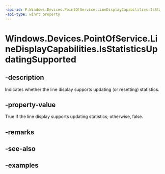 ```yaml
---
-api-id: P:Windows.Devices.PointOfService.LineDisplayCapabilities.IsStatisticsUpdatingSupported
-api-type: winrt property
---
```


<!-- Property syntax.
public bool IsStatisticsUpdatingSupported { get; }
-->

# Windows.Devices.PointOfService.LineDisplayCapabilities.IsStatisticsUpdatingSupported

## -description
Indicates whether the line display supports updating (or resetting) statistics.

## -property-value
True if the line display supports updating statistics; otherwise, false.

## -remarks

## -see-also

## -examples
